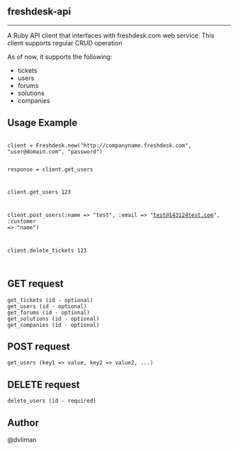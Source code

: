 ## freshdesk-api 
- - -
A Ruby API client that interfaces with freshdesk.com web service. This client supports regular CRUD operation 

As of now, it supports the following: 

  - tickets
  - users
  - forums
  - solutions
  - companies

## Usage Example ##

<code>
client = Freshdesk.new("http://companyname.freshdesk.com", "user@domain.com", "password")

response = client.get_users

client.get_users 123

client.post_users(:name => "test", :email => "test@143124test.com", :customer => "name")

client.delete_tickets 123

</code>




## GET request ##

```
get_tickets (id - optional)
get_users (id - optional)
get_forums (id - optional)
get_solutions (id - optional)
get_companies (id - optional)
```

## POST request ##

```
get_users (key1 => value, key2 => value2, ...)
```

## DELETE request ##

```
delete_users (id - required)
```

## Author ##
@dvliman




